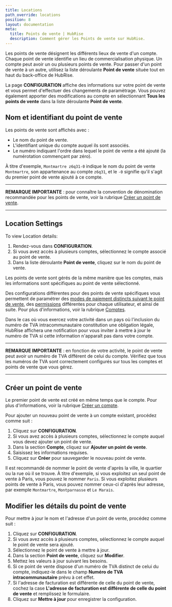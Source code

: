```yaml
---
title: Locations
path_override: locations
position: 8
layout: documentation
meta:
  title: Points de vente | HubRise
  description: Comment gérer les Points de vente sur HubRise.
---
```


Les points de vente désignent les différents lieux de vente d'un compte. Chaque point de vente identifie un lieu de commercialisation physique. Un compte peut avoir un ou plusieurs points de vente. Pour passer d'un point de vente à un autre, utilisez la liste déroulante **Point de vente** située tout en haut du back-office de HubRise.

La page **CONFIGURATION** affiche des informations sur votre point de vente et vous permet d'effectuer des changements de paramètrage. Vous pouvez également apporter des modifications au compte en sélectionnant **Tous les points de vente** dans la liste déroulante **Point de vente**.

## Nom et identifiant du point de vente

Les points de vente sont affichés avec :

- Le nom du point de vente.
- L'identifiant unique du compte auquel ils sont associés.
- Le numéro indiquant l'ordre dans lequel le point de vente a été ajouté (la numérotation commençant par zéro).

À titre d'exemple, `Montmartre z6q31-0` indique le nom du point de vente `Montmartre`, son appartenance au compte `z6q31`, et le `-0` signifie qu'il s'agit du premier point de vente ajouté à ce compte.

---

**REMARQUE IMPORTANTE** : pour connaître la convention de dénomination recommandée pour les points de vente, voir la rubrique [Créer un point de vente](/docs/points-de-vente#cr-er-un-point-de-vente).

---

## Location Settings

To view Location details:

1. Rendez-vous dans **CONFIGURATION**.
1. Si vous avez accès à plusieurs comptes, sélectionnez le compte associé au point de vente.
1. Dans la liste déroulante **Point de vente**, cliquez sur le nom du point de vente.

Les points de vente sont gérés de la même manière que les comptes, mais les informations sont spécifiques au point de vente sélectionné.

Des configurations différentes pour des points de vente spécifiques vous permettent de paramétrer des [modes de paiement distincts suivant le point de vente](/docs/paiement#paiements-au-niveau-du-compte-ou-du-point-de-vente), des [permissions](/docs/permissions/) différentes pour chaque utilisateur, et ainsi de suite. Pour plus d'informations, voir la rubrique [Comptes](/docs/comptes/).

Dans le cas où vous exercez votre activité dans un pays où l'inclusion du numéro de TVA intracommunautaire constitution une obligation légale, HubRise affichera une notification pour vous inviter à mettre à jour le numéro de TVA si cette information n'apparaît pas dans votre compte.

---

**REMARQUE IMPORTANTE** : en fonction de votre activité, le point de vente peut avoir un numéro de TVA différent de celui du compte. Vérifiez que tous les numéros de TVA sont correctement configurés sur tous les comptes et points de vente que vous gérez.

---

## Créer un point de vente

Le premier point de vente est créé en même temps que le compte. Pour plus d'informations, voir la rubrique [Créer un compte](/docs/comptes#cr-er-un-compte).

Pour ajouter un nouveau point de vente à un compte existant, procédez comme suit :

1. Cliquez sur **CONFIGURATION**.
1. Si vous avez accès à plusieurs comptes, sélectionnez le compte auquel vous devez ajouter un point de vente.
1. Dans la section **Compte**, cliquez sur **Ajouter un point de vente**.
1. Saisissez les informations requises.
1. Cliquez sur **Créer** pour sauvegarder le nouveau point de vente.

Il est recommandé de nommer le point de vente d'après la ville, le quartier ou la rue où il se trouve. À titre d'exemple, si vous exploitez un seul point de vente à Paris, vous pouvez le nommer `Paris`. Si vous exploitez plusieurs points de vente à Paris, vous pouvez nommer ceux-ci d'après leur adresse, par exemple `Montmartre`, `Montparnasse` et `Le Marais`.

## Modifier les détails du point de vente

Pour mettre à jour le nom et l'adresse d'un point de vente, procédez comme suit :

1. Cliquez sur **CONFIGURATION**.
1. Si vous avez accès à plusieurs comptes, sélectionnez le compte auquel le point de vente sera ajouté.
1. Sélectionnez le point de vente à mettre à jour.
1. Dans la section **Point de vente**, cliquez sur **Modifier**.
1. Mettez les valeurs à jour suivant les besoins.
1. Si ce point de vente dispose d'un numéro de TVA distinct de celui du compte, indiquez-le dans le champ **Numéro de TVA intracommunautaire** prévu à cet effet.
1. Si l'adresse de facturation est différente de celle du point de vente, cochez la case **L'adresse de facturation est différente de celle du point de vente** et remplissez le formulaire.
1. Cliquez sur **Mettre à jour** pour enregistrer la configuration.
